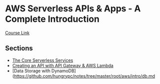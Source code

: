 # AWS Serverless APIs & Apps - A Complete Introduction

[Course Link](https://www.udemy.com/course/aws-serverless-a-complete-introduction/)

## Sections

- [The Core Serverless Services](https://github.com/hungrypc/notes/tree/master/root/aws/intro/start.md)
- [Creating an API with API Gateway & AWS Lambda](https://github.com/hungrypc/notes/tree/master/root/aws/intro/api.md)
- [Data Storage with DynamoDB](https://github.com/hungrypc/notes/tree/master/root/aws/intro/db.md